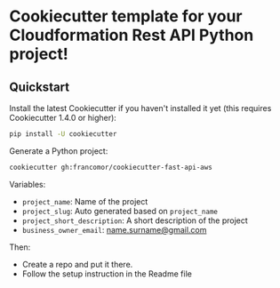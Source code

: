 
# Cookiecutter template for your Cloudformation Rest API Python project!

## Quickstart

Install the latest Cookiecutter if you haven't installed it yet (this requires
Cookiecutter 1.4.0 or higher):

```bash
pip install -U cookiecutter
```

Generate a Python project:

```bash
cookiecutter gh:francomor/cookiecutter-fast-api-aws
```

Variables:

* `project_name`: Name of the project
* `project_slug`: Auto generated based on `project_name`
* `project_short_description`: A short description of the project
* `business_owner_email`: name.surname@gmail.com

Then:

* Create a repo and put it there.
* Follow the setup instruction in the Readme file
